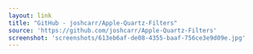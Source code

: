 ```yaml
---
layout: link
title: "GitHub - joshcarr/Apple-Quartz-Filters"
source: 'https://github.com/joshcarr/Apple-Quartz-Filters'
screenshot: 'screenshots/613eb6af-de08-4355-baaf-756ce3e9d09e.jpg'
---
```


